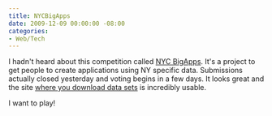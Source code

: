 ```yaml
---
title: NYCBigApps
date: 2009-12-09 00:00:00 -08:00
categories:
- Web/Tech
---
```


<p>I hadn't heard about this competition called <a href="http://www.nycbigapps.com/">NYC BigApps</a>. It's a project to get people to create applications using NY specific data. Submissions actually closed yesterday and voting begins in a few days. It looks great and the site <a href="http://www.nyc.gov/html/datamine/html/data/data.shtml">where you download data sets</a> is incredibly usable. </p>

<p>I want to play!</p>
